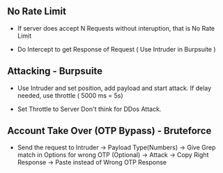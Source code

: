 
## No Rate Limit

- If server does accept N Requests without interuption, that is No Rate Limit

* Do Intercept to get Response of Request ( Use Intruder in Burpsuite )

## Attacking - Burpsuite

- Use Intruder and set position, add payload and start attack. If delay needed, use throttle ( 5000 ms = 5s)

- Set Throttle to Server Don't think for DDos Attack.

## Account Take Over (OTP Bypass) - Bruteforce

- Send the request to Intruder -> Payload Type(Numbers) -> Give Grep match in Options for wrong OTP (Optional) -> Attack -> Copy Right Response -> Paste instead of Wrong OTP Response 